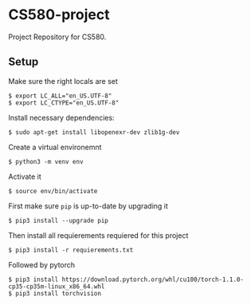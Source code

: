 # CS580-project

Project Repository for CS580.


## Setup
Make sure the right locals are set
```
$ export LC_ALL="en_US.UTF-8"
$ export LC_CTYPE="en_US.UTF-8"
```
Install necessary dependencies:
```
$ sudo apt-get install libopenexr-dev zlib1g-dev
```
Create a virtual environemnt
```
$ python3 -m venv env
```
Activate it
```
$ source env/bin/activate
```
First make sure `pip` is up-to-date by upgrading it
```
$ pip3 install --upgrade pip
```
Then install all requierements requiered for this project
```
$ pip3 install -r requierements.txt
```
Followed by pytorch
```
$ pip3 install https://download.pytorch.org/whl/cu100/torch-1.1.0-cp35-cp35m-linux_x86_64.whl
$ pip3 install torchvision
```

